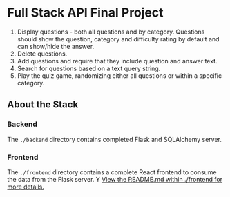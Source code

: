 # Full Stack API Final Project

1. Display questions - both all questions and by category. Questions should show the question, category and difficulty rating by default and can show/hide the answer.
2. Delete questions.
3. Add questions and require that they include question and answer text.
4. Search for questions based on a text query string.
5. Play the quiz game, randomizing either all questions or within a specific category.

## About the Stack
### Backend

The `./backend` directory contains completed Flask and SQLAlchemy server.

### Frontend

The `./frontend` directory contains a complete React frontend to consume the data from the Flask server. Y
[View the README.md within ./frontend for more details.](./frontend/README.md)
